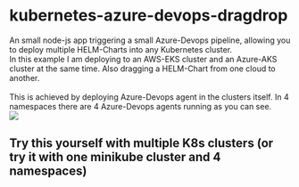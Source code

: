 # kubernetes-azure-devops-dragdrop
An small node-js app triggering a small Azure-Devops pipeline, allowing you to deploy multiple HELM-Charts into any Kubernetes cluster. <br/>
In this example I am deploying to an AWS-EKS cluster and an Azure-AKS cluster at the same time. Also dragging a HELM-Chart from one cloud to another. <br/>
<br/>
This is achieved by deploying Azure-Devops agent in the clusters itself. In 4 namespaces there are 4 Azure-Devops agents running as you can see.
<br/>
![](/azdevops.gif)
<br/>
## Try this yourself with multiple K8s clusters (or try it with one minikube cluster and 4 namespaces) <br/>
<br/>


<br/>
